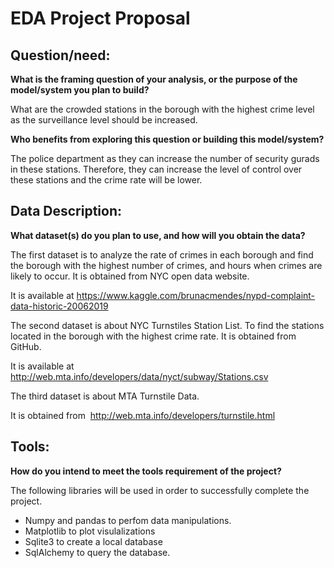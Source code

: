 # EDA Project Proposal



## Question/need:

**What is the framing question of your analysis, or the purpose of the model/system you plan to build?**

What are the crowded stations in the borough with the highest crime level as the surveillance level should be increased.


**Who benefits from exploring this question or building this model/system?**

The police department as they can increase the number of security
gurads in these stations. Therefore, they can increase the level of
control over these stations and the crime rate will be lower.




## Data Description:

**What dataset(s) do you plan to use, and how will you obtain the data?**

The first dataset is to analyze the rate of crimes in each borough and find the borough with the highest number of crimes, and hours when crimes are likely to occur. It is obtained from NYC open data website.

It is available at https://www.kaggle.com/brunacmendes/nypd-complaint-data-historic-20062019

The second dataset is about NYC Turnstiles Station List. To find the stations located in the borough with the highest crime rate. It is obtained from GitHub.

It is available at http://web.mta.info/developers/data/nyct/subway/Stations.csv

The third dataset is about MTA Turnstile Data.

It is obtained from  http://web.mta.info/developers/turnstile.html




## Tools:
**How do you intend to meet the tools requirement of the project?**

The following libraries will be used in order to successfully complete the project.
* Numpy and pandas to perfom data manipulations.
* Matplotlib to plot visulalizations
* Sqlite3 to create a local database
* SqlAlchemy to query the database.
